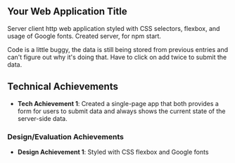 ## Your Web Application Title
Server client http web application styled with CSS selectors, flexbox, and usage of Google fonts. Created server, for npm start. 

Code is a little buggy, the data is still being stored from previous entries and can't figure out why it's doing that. 
Have to click on add twice to submit the data.

## Technical Achievements
- **Tech Achievement 1**: Created a single-page app that both provides a form for users to submit data and always shows the current state of the server-side data. 

### Design/Evaluation Achievements
- **Design Achievement 1**: Styled with CSS flexbox and Google fonts

